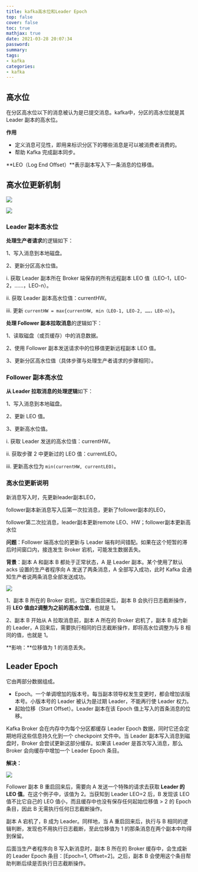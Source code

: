 ```yaml
---
title: kafka高水位和Leader Epoch
top: false
cover: false
toc: true
mathjax: true
date: 2021-03-28 20:07:34
password:
summary:
tags:
- kafka
categories:
- kafka
---
```


## 高水位

在分区高水位以下的消息被认为是已提交消息。kafka中，分区的高水位就是其 Leader 副本的高水位。

**作用**

- 定义消息可见性，即用来标识分区下的哪些消息是可以被消费者消费的。
- 帮助 Kafka 完成副本同步。

**LEO（Log End Offset）**表示副本写入下一条消息的位移值。

## 高水位更新机制

![](water.jpg)

![](watertime.jpg)

### **Leader 副本高水位**

**处理生产者请求**的逻辑如下：

1、写入消息到本地磁盘。

2、更新分区高水位值。

i. 获取 Leader 副本所在 Broker 端保存的所有远程副本 LEO 值（LEO-1，LEO-2，……，LEO-n）。

ii. 获取 Leader 副本高水位值：currentHW。

iii. 更新 `currentHW = max{currentHW, min（LEO-1, LEO-2, ……，LEO-n）}`。

**处理 Follower 副本拉取消息**的逻辑如下：

1、读取磁盘（或页缓存）中的消息数据。

2、使用 Follower 副本发送请求中的位移值更新远程副本 LEO 值。

3、更新分区高水位值（具体步骤与处理生产者请求的步骤相同）。

### **Follower 副本高水位**

**从 Leader 拉取消息的处理逻辑**如下：

1、写入消息到本地磁盘。

2、更新 LEO 值。

3、更新高水位值。

i. 获取 Leader 发送的高水位值：currentHW。

ii. 获取步骤 2 中更新过的 LEO 值：currentLEO。

iii. 更新高水位为 `min(currentHW, currentLEO)`。

### 高水位更新说明

新消息写入时，先更新leader副本LEO，

follower副本新消息写入后第一次拉消息，更新了follower副本的LEO，

follower第二次拉消息，leader副本更新remote LEO、HW；follower副本更新高水位

**问题**：Follower 端高水位的更新与 Leader 端有时间错配。如果在这个短暂的滞后时间窗口内，接连发生 Broker 宕机，可能发生数据丢失。

**背景**：副本 A 和副本 B 都处于正常状态，A 是 Leader 副本。某个使用了默认 acks 设置的生产者程序向 A 发送了两条消息，A 全部写入成功，此时 Kafka 会通知生产者说两条消息全部发送成功。

![](bad.jpg)

1、副本 B 所在的 Broker 宕机，当它重启回来后，副本 B 会执行日志截断操作，将 **LEO 值由2调整为之前的高水位值**，也就是 1。

2、副本 B 开始从 A 拉取消息前，副本 A 所在的 Broker 宕机了，副本 B 成为新的 Leader，A 回来后，需要执行相同的日志截断操作，即将高水位调整为与 B 相同的值，也就是 1。

**影响：**位移值为 1 的消息丢失。

## Leader Epoch

它由两部分数据组成。

- Epoch。一个单调增加的版本号。每当副本领导权发生变更时，都会增加该版本号。小版本号的 Leader 被认为是过期 Leader，不能再行使 Leader 权力。
- 起始位移（Start Offset）。Leader 副本在该 Epoch 值上写入的首条消息的位移。

Kafka Broker 会在内存中为每个分区都缓存 Leader Epoch 数据，同时它还会定期地将这些信息持久化到一个 checkpoint 文件中。当 Leader 副本写入消息到磁盘时，Broker 会尝试更新这部分缓存。如果该 Leader 是首次写入消息，那么 Broker 会向缓存中增加一个 Leader Epoch 条目。

**解决：**

![](good.jpg)

Follower 副本 B 重启回来后，需要向 A 发送一个特殊的请求去获取 **Leader 的 LEO 值**。在这个例子中，该值为 2。当获知到 Leader LEO=2 后，B 发现该 LEO 值不比它自己的 LEO 值小，而且缓存中也没有保存任何起始位移值 > 2 的 Epoch 条目，因此 B 无需执行任何日志截断操作。

副本 A 宕机了，B 成为 Leader。同样地，当 A 重启回来后，执行与 B 相同的逻辑判断，发现也不用执行日志截断，至此位移值为 1 的那条消息在两个副本中均得到保留。

后面当生产者程序向 B 写入新消息时，副本 B 所在的 Broker 缓存中，会生成新的 Leader Epoch 条目：[Epoch=1, Offset=2]。之后，副本 B 会使用这个条目帮助判断后续是否执行日志截断操作。